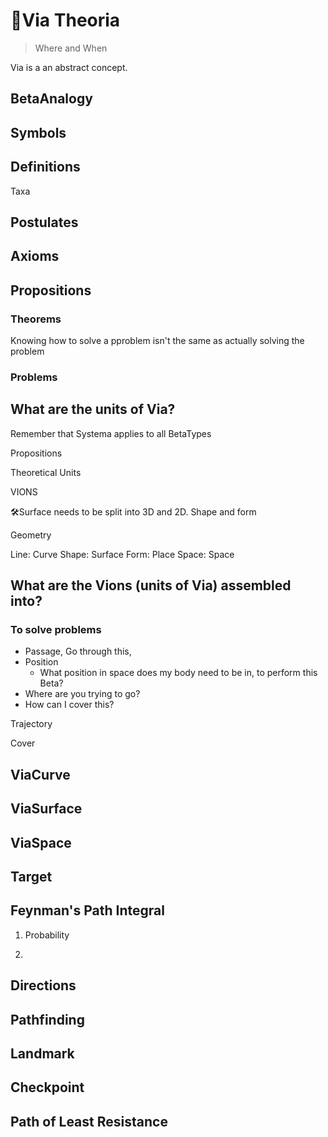 # 🔻<via>Via Theoria</via>

> Where and When

Via is a an abstract concept.

## BetaAnalogy

## Symbols

## Definitions

Taxa

## Postulates

## Axioms

## Propositions

### Theorems

Knowing how to solve a pproblem isn't the same as actually solving the problem

### Problems

## What are the units of Via?

Remember that Systema applies to all BetaTypes

Propositions

Theoretical Units

VIONS

🛠<dev>Surface needs to be split into 3D and 2D. Shape and form</dev>

Geometry

Line: Curve
Shape: Surface
Form: Place
Space: Space

## What are the Vions (units of Via) assembled into?

### To solve problems

- Passage, Go through this,
- Position
    - What position in space does my body need to be in, to perform this Beta?
- Where are you trying to go?
- How can I cover this?

Trajectory

Cover

## ViaCurve

## ViaSurface

## ViaSpace

## Target

## Feynman's Path Integral

1. Probability

2.

## Directions

## Pathfinding

## Landmark

## Checkpoint

## Path of Least Resistance

##